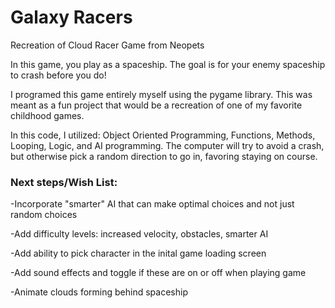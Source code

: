 # Galaxy Racers
Recreation of Cloud Racer Game from Neopets

In this game, you play as a spaceship. The goal is for your enemy spaceship to crash before you do! 

I programed this game entirely myself using the pygame library. This was meant as a fun project that would be a recreation of one of my favorite childhood games.

In this code, I utilized: Object Oriented Programming, Functions, Methods, Looping, Logic, and AI programming. The computer will try to avoid a crash, but otherwise pick a random direction to go in, favoring staying on course. 

### Next steps/Wish List:
-Incorporate "smarter" AI that can make optimal choices and not just random choices

-Add difficulty levels: increased velocity, obstacles, smarter AI

-Add ability to pick character in the inital game loading screen

-Add sound effects and toggle if these are on or off when playing game

-Animate clouds forming behind spaceship
